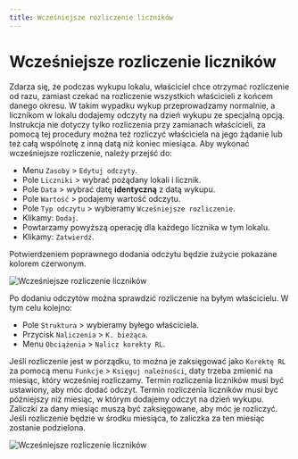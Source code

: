 ```yaml
---
title: Wcześniejsze rozliczenie liczników
---
```


# Wcześniejsze rozliczenie liczników

Zdarza się, że podczas wykupu lokalu, właściciel chce otrzymać rozliczenie od razu, zamiast czekać na rozliczenie wszystkich właścicieli z końcem danego okresu. W takim wypadku wykup przeprowadzamy normalnie, a licznikom w lokalu dodajemy odczyty na dzień wykupu ze specjalną opcją. Instrukcja nie dotyczy tylko rozliczenia przy zamianach właścicieli, za pomocą tej procedury można też rozliczyć właściciela na jego żądanie lub też całą wspólnotę z inną datą niż koniec miesiąca. Aby wykonać wcześniejsze rozliczenie, należy przejść do:

- Menu `Zasoby` > `Edytuj odczyty`.
- Pole `Liczniki` > wybrać pożądany lokali i licznik.
- Pole `Data` > wybrać datę **identyczną** z datą wykupu.
- Pole `Wartość` > podajemy wartość odczytu.
- Pole `Typ odczytu` > wybieramy `Wcześniejsze rozliczenie`.
- Klikamy: `Dodaj`.
- Powtarzamy powyższą operację dla każdego licznika w tym lokalu.
- Klikamy: `Zatwierdź`.

Potwierdzeniem poprawnego dodania odczytu będzie zużycie pokazane kolorem czerwonym.

![Wcześniejsze rozliczenie liczników](wczesniejszerozliczenielicznikow1.gif)

Po dodaniu odczytów można sprawdzić rozliczenie na byłym właścicielu. W tym celu kolejno:

- Pole `Struktura` > wybieramy byłego właściciela.
- Przycisk `Naliczenia` > `K. bieżąca`.
- Menu `Obciążenia` > `Nalicz korekty RL`.

Jeśli rozliczenie jest w porządku, to można je zaksięgować jako `Korektę RL` za pomocą menu `Funkcje` > `Księguj należności`, daty trzeba zmienić na miesiąc, który wcześniej rozliczamy. Termin rozliczenia liczników musi być ustawiony, aby móc dodać odczyt. Termin rozliczenia liczników musi być późniejszy niż miesiąc, w którym dodajemy odczyt na dzień wykupu. Zaliczki za dany miesiąc muszą być zaksięgowane, aby móc je rozliczyć. Jeśli rozliczenie będzie w środku miesiąca, to zaliczka za ten miesiąc zostanie podzielona.

![Wcześniejsze rozliczenie liczników](wczesniejszerozliczenielicznikow2.gif)
